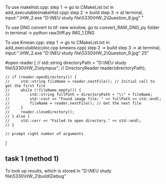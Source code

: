 To use makehist.cpp:
step 1 -> go to CMakeList.txt in add_executable(makeHist.cpp)
step 2 -> build
step 3 -> at terminal, input:".\HW_2.exe "D:\NEU study file\5330\HW_2\Question_9.jpg" "

To use DNG convert to tif:
new window, go to convert_RAW_DNG_py folder
in ternimal -> python raw2tiff.py IMG_1.DNG

To use Kmean.cpp:
step 1 -> go to CMakeList.txt in add_executable(color.cpp kmeans.cpp)
step 2 -> build
step 3 -> at terminal, input:".\HW_2.exe "D:\NEU study file\5330\HW_2\Question_9.jpg" 25"

#open reader
[    // std::string directoryPath = "D:\\NEU study file\\5330\\HW_2\\olympus";
    // DirectoryReader reader(directoryPath);

    // if (reader.openDirectory()) {
    //     std::string fileName = reader.nextFile(); // Initial call to get the first file
    //     while (!fileName.empty()) {
    //         std::string fullPath = directoryPath + "\\" + fileName;
    //         std::cout << "Found image file: " << fullPath << std::endl;
    //         fileName = reader.nextFile(); // Get the next file
    //     }
    //     reader.closeDirectory();
    // } else {
    //     std::cerr << "Failed to open directory." << std::endl;
    // }

    // prompt right number of arguments
]

## task 1 (method 1)
To look up results, which is stored in "D:\\NEU study file\\5330\\HW_2\\build\\Debug"